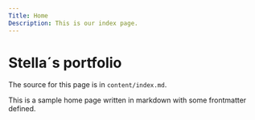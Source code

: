 ```yaml
---
Title: Home
Description: This is our index page.
---
```


Stella´s portfolio
==========================

The source for this page is in `content/index.md`.

This is a sample home page written in markdown with some frontmatter defined.
